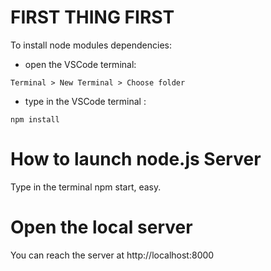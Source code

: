 # FIRST THING FIRST

To install node modules dependencies:

- open the VSCode terminal:

```
Terminal > New Terminal > Choose folder
```

- type in the VSCode terminal :
  
```
npm install 
```

# How to launch node.js Server

Type in the terminal npm start, easy.

# Open the local server 

You can reach the server at http://localhost:8000